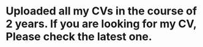 # Uploaded all my CVs in the course of 2 years. If you are looking for my CV, Please check the latest one.
